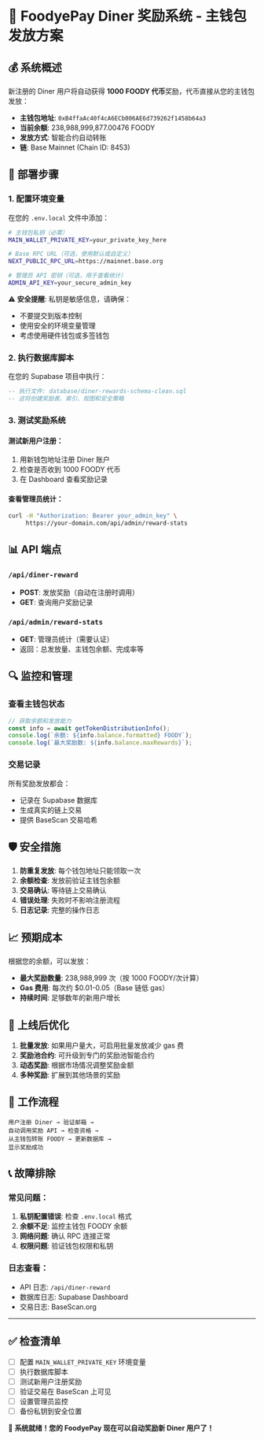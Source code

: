 # 🎉 FoodyePay Diner 奖励系统 - 主钱包发放方案

## 💰 系统概述

新注册的 Diner 用户将自动获得 **1000 FOODY 代币**奖励，代币直接从您的主钱包发放：
- **主钱包地址**: `0xB4ffaAc40f4cA6ECb006AE6d739262f1458b64a3`
- **当前余额**: 238,988,999,877.00476 FOODY
- **发放方式**: 智能合约自动转账
- **链**: Base Mainnet (Chain ID: 8453)

## 🔧 部署步骤

### 1. 配置环境变量

在您的 `.env.local` 文件中添加：

```bash
# 主钱包私钥（必需）
MAIN_WALLET_PRIVATE_KEY=your_private_key_here

# Base RPC URL（可选，使用默认或自定义）
NEXT_PUBLIC_RPC_URL=https://mainnet.base.org

# 管理员 API 密钥（可选，用于查看统计）
ADMIN_API_KEY=your_secure_admin_key
```

⚠️ **安全提醒**: 私钥是敏感信息，请确保：
- 不要提交到版本控制
- 使用安全的环境变量管理
- 考虑使用硬件钱包或多签钱包

### 2. 执行数据库脚本

在您的 Supabase 项目中执行：

```sql
-- 执行文件: database/diner-rewards-schema-clean.sql
-- 这将创建奖励表、索引、视图和安全策略
```

### 3. 测试奖励系统

#### 测试新用户注册：
1. 用新钱包地址注册 Diner 账户
2. 检查是否收到 1000 FOODY 代币
3. 在 Dashboard 查看奖励记录

#### 查看管理员统计：
```bash
curl -H "Authorization: Bearer your_admin_key" \
     https://your-domain.com/api/admin/reward-stats
```

## 📊 API 端点

### `/api/diner-reward`
- **POST**: 发放奖励（自动在注册时调用）
- **GET**: 查询用户奖励记录

### `/api/admin/reward-stats`
- **GET**: 管理员统计（需要认证）
- 返回：总发放量、主钱包余额、完成率等

## 🔍 监控和管理

### 查看主钱包状态
```javascript
// 获取余额和发放能力
const info = await getTokenDistributionInfo();
console.log(`余额: ${info.balance.formatted} FOODY`);
console.log(`最大奖励数: ${info.balance.maxRewards}`);
```

### 交易记录
所有奖励发放都会：
- 记录在 Supabase 数据库
- 生成真实的链上交易
- 提供 BaseScan 交易哈希

## 🛡️ 安全措施

1. **防重复发放**: 每个钱包地址只能领取一次
2. **余额检查**: 发放前验证主钱包余额
3. **交易确认**: 等待链上交易确认
4. **错误处理**: 失败时不影响注册流程
5. **日志记录**: 完整的操作日志

## 📈 预期成本

根据您的余额，可以发放：
- **最大奖励数量**: 238,988,999 次（按 1000 FOODY/次计算）
- **Gas 费用**: 每次约 $0.01-0.05（Base 链低 gas）
- **持续时间**: 足够数年的新用户增长

## 🚀 上线后优化

1. **批量发放**: 如果用户量大，可启用批量发放减少 gas 费
2. **奖励池合约**: 可升级到专门的奖励池智能合约
3. **动态奖励**: 根据市场情况调整奖励金额
4. **多种奖励**: 扩展到其他场景的奖励

## 🔄 工作流程

```
用户注册 Diner → 验证邮箱 → 
自动调用奖励 API → 检查资格 → 
从主钱包转账 FOODY → 更新数据库 → 
显示奖励成功
```

## 📞 故障排除

### 常见问题：
1. **私钥配置错误**: 检查 `.env.local` 格式
2. **余额不足**: 监控主钱包 FOODY 余额
3. **网络问题**: 确认 RPC 连接正常
4. **权限问题**: 验证钱包权限和私钥

### 日志查看：
- API 日志: `/api/diner-reward`
- 数据库日志: Supabase Dashboard
- 交易日志: BaseScan.org

---

## ✅ 检查清单

- [ ] 配置 `MAIN_WALLET_PRIVATE_KEY` 环境变量
- [ ] 执行数据库脚本
- [ ] 测试新用户注册奖励
- [ ] 验证交易在 BaseScan 上可见
- [ ] 设置管理员监控
- [ ] 备份私钥到安全位置

🎉 **系统就绪！您的 FoodyePay 现在可以自动奖励新 Diner 用户了！**
